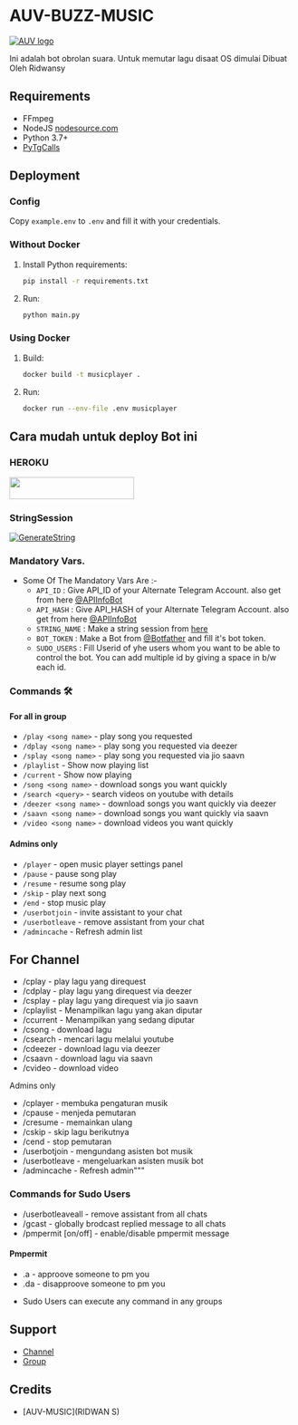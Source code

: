 # AUV-BUZZ-MUSIC
[![AUV logo](https://telegra.ph/file/d74e196d579e35ed1976c.jpg)](https://t.me/auvbuzzbot)


Ini adalah bot obrolan suara. Untuk memutar lagu disaat OS dimulai
Dibuat Oleh Ridwansy

## Requirements

- FFmpeg
- NodeJS [nodesource.com](https://nodesource.com/)
- Python 3.7+
- [PyTgCalls](https://github.com/pytgcalls/pytgcalls)

## Deployment

### Config

Copy `example.env` to `.env` and fill it with your credentials.

### Without Docker

1. Install Python requirements:
   ```bash
   pip install -r requirements.txt
   ```
2. Run:
   ```bash
   python main.py
   ```

### Using Docker

1. Build:
   ```bash
   docker build -t musicplayer .
   ```
2. Run:
   ```bash
   docker run --env-file .env musicplayer
   ```
## Cara mudah untuk deploy Bot ini
### HEROKU
<a href="https://heroku.com/deploy?template=https://github.com/justteen/auvbuzzbotNEW/main"> <img src="https://img.shields.io/badge/Deploy%20To%20Heroku-red?style=for-the-badge&logo=heroku" width="220" height="38.45"/></a></p>

### StringSession

[![GenerateString](https://img.shields.io/badge/repl.it-generateString-yellowgreen)](https://replit.com/@justteen/String-Session) 


### Mandatory Vars.

- Some Of The Mandatory Vars Are :-
   - `API_ID` :  Give API_ID of your Alternate Telegram Account. also get from here [@APIInfoBot](https://t.me/APIinfoBot)
   - `API_HASH` :  Give API_HASH of your Alternate Telegram Account. also get from here [@APIInfoBot](https://t.me/APIinfoBot)
   - `STRING_NAME` :  Make a string session from [here](https://replit.com/@QueenArzoo/VCPlayBot)
   - `BOT_TOKEN` :  Make a Bot from [@Botfather](https://t.me/botfather) and fill it's bot token.
   - `SUDO_USERS` :  Fill Userid of yhe users whom you want to be able to control the bot. You can add multiple id by giving a space in b/w each id.


### Commands 🛠
#### For all in group
- `/play <song name>` - play song you requested
- `/dplay <song name>` - play song you requested via deezer
- `/splay <song name>` - play song you requested via jio saavn
- `/playlist` - Show now playing list
- `/current` - Show now playing
- `/song <song name>` - download songs you want quickly
- `/search <query>` - search videos on youtube with details
- `/deezer <song name>` - download songs you want quickly via deezer
- `/saavn <song name>` - download songs you want quickly via saavn
- `/video <song name>` - download videos you want quickly

#### Admins only
- `/player` - open music player settings panel
- `/pause` - pause song play
- `/resume` - resume song play
- `/skip` - play next song
- `/end` - stop music play
- `/userbotjoin` - invite assistant to your chat
- `/userbotleave` - remove assistant from your chat
- `/admincache` - Refresh admin list
## For Channel
- /cplay <song name> - play lagu yang direquest
- /cdplay <song name> - play lagu yang direquest via deezer
- /csplay <song name> - play lagu yang direquest via jio saavn
- /cplaylist - Menampilkan lagu yang akan diputar
- /ccurrent - Menampilkan yang sedang diputar
- /csong <song name> - download lagu
- /csearch <query> - mencari lagu melalui youtube
- /cdeezer <song name> - download lagu via deezer
- /csaavn <song name> - download lagu via saavn
- /cvideo <song name> - download video

Admins only
- /cplayer - membuka pengaturan musik
- /cpause - menjeda pemutaran
- /cresume - memainkan ulang
- /cskip - skip lagu berikutnya
- /cend - stop pemutaran
- /userbotjoin - mengundang asisten bot musik
- /userbotleave - mengeluarkan asisten musik bot
- /admincache - Refresh admin"""

### Commands for Sudo Users 
- /userbotleaveall - remove assistant from all chats
- /gcast <reply to message> - globally brodcast replied message to all chats
- /pmpermit [on/off] - enable/disable pmpermit message

#### Pmpermit
- .a - approove someone to pm you
- .da - disapproove someone to pm you
+ Sudo Users can execute any command in any groups

## Support
- [Channel](https://t.me/ossuport3)
- [Group](https://t.me/ossuport)

## Credits
- [AUV-MUSIC](RIDWAN S)
